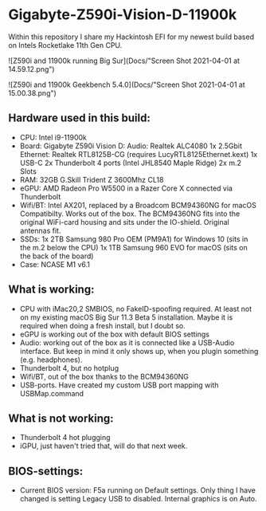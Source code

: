 # Gigabyte-Z590i-Vision-D-11900k

Within this repository I share my Hackintosh EFI for my newest build based on Intels Rocketlake 11th Gen CPU.

![Z590i and 11900k running Big Sur](Docs/"Screen Shot 2021-04-01 at 14.59.12.png")

![Z590i and 11900k Geekbench 5.4.0](Docs/"Screen Shot 2021-04-01 at 15.00.38.png")

## Hardware used in this build:

- CPU: Intel i9-11900k
- Board: Gigabyte Z590i Vision D:
   Audio: Realtek ALC4080
   1x 2.5Gbit Ethernet: Realtek RTL8125B-CG (requires LucyRTL8125Ethernet.kext)
   1x USB-C
   2x Thunderbolt 4 ports (Intel JHL8540 Maple Ridge)
   2x m.2 Slots
- RAM: 32GB G.Skill Trident Z 3600Mhz CL18
- eGPU: AMD Radeon Pro W5500 in a Razer Core X connected via Thunderbolt
- Wifi/BT: Intel AX201, replaced by a Broadcom BCM94360NG for macOS Compatibilty. Works out of the box. The BCM94360NG fits into the original WiFi-card housing and sits under the IO-shield. Original antennas fit.
- SSDs: 
    1x 2TB Samsung 980 Pro OEM (PM9A1) for Windows 10 (sits in the m.2 below the CPU)
    1x 1TB Samsung 960 EVO for macOS (sits on the back of the board)
- Case: NCASE M1 v6.1


## What is working:
- CPU with iMac20,2 SMBIOS, no FakeID-spoofing required. At least not on my existing macOS Big Sur 11.3 Beta 5 installation. Maybe it is required when doing a fresh install, but I doubt so.
- eGPU is working out of the box with default BIOS settings
- Audio: working out of the box as it is connected like a USB-Audio interface. But keep in mind it only shows up, when you plugin something (e.g. headphones).
- Thunderbolt 4, but no hotplug
- Wifi/BT, out of the box thanks to the BCM94360NG
- USB-ports. Have created my custom USB port mapping with USBMap.command

## What is not working:
- Thunderbolt 4 hot plugging
- iGPU, just haven't tried that, will do that next week.

## BIOS-settings:
- Current BIOS version: F5a running on Default settings. Only thing I have changed is setting Legacy USB to disabled. Internal graphics is on Auto.
